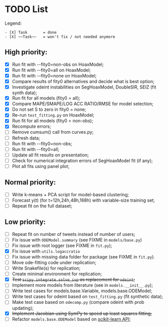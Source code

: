 # TODO List

Legend:
```
- [X] Task       = done
- [X] ~~Task~~   = won't fix / not needed anymore
```

## High priority:
- [X] Run fit with --fity0=non-obs on HoaxModel;
- [X] Run fit with --fity0=all on HoaxModel;
- [X] Run fit with --fity0=none on HoaxModel;
- [X] Compare results of fity0 alternatives and decide what is best option;
- [X] Investigate odeint instabilities on SegHoaxModel, DoubleSIR, SEIZ (fit synth data);
- [X] Run fit for all models (fity0 = all);
- [X] Compare MAPE/SMAPE/LOG ACC RATIO/RMSE for model selection;
- [X] Do not set S to zero in fity0 = none;
- [X] Re-run `test_fitting.py` on HoaxModel;
- [X] Run fit for all models (fity0 = non-obs);
- [X] Recompute errors;
- [ ] Remove cumsum() call from curves.py;
- [ ] Refresh data;
- [ ] Run fit with --fity0=non-obs;
- [ ] Run fit with --fity0=all;
- [ ] Update all fit results on presentation;
- [ ] Check for numerical integration errors of SegHoaxModel fit (if any); 
- [ ] Plot all fits using panel plot;

## Normal priority: 
- [ ] Write k-means + PCA script for model-based clustering;
- [ ] Forecast y(t) (for t=12h,24h,48h,168h) with variable-size training set;
- [ ] Repeat fit on the full dataset;

## Low priority:
- [ ] Repeat fit on number of tweets instead of number of users;
- [ ] Fix issue with `ODEModel.summary` (see FIXME in `models/base.py`)
- [ ] Fix issue with root logger (see FIXME in `fit.py`);
- [X] Fix issue with `utils.logaccratio`
- [ ] Fix issue with missing data folder for package (see FIXME in `fit.py`).
- [ ] Move ode-fitting code under replication;
- [ ] Write Snakefile(s) for replication;
- [ ] Create minimal environment for replication;
- [X] ~~Test `scipy.integrate.solve_ivp` as replacement for `odeint`;~~
- [ ] Implement more models from literature (see in `models.__init__.py`);
- [ ] Write test cases for models.base.Variable, models.base.ODEModel;
- [ ] Write test cases for odeint based on `test_fitting.py` (fit synthetic data);
- [ ] Make test case based on `odecomp.py` (compare odeint with prob updating);
- [X] ~~Implement Jacobian using SymPy to speed up least squares fitting;~~
- [ ] Refactor `models.base.ODEModel` based on [scikit-learn API](https://scikit-learn.org/stable/developers/develop.html);
